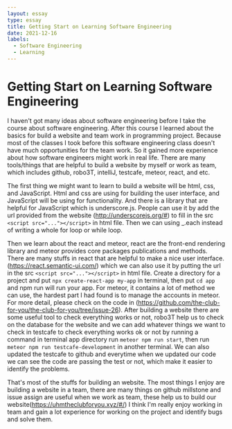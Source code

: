 ```yaml
---
layout: essay
type: essay
title: Getting Start on Learning Software Engineering
date: 2021-12-16
labels:
  - Software Engineering
  - Learning
---
```


# Getting Start on Learning Software Engineering
I haven't got many ideas about software engineering before I take the course about software engineering. After this course I learned about the basics for build a website and team work in programming project. Because most of the classes I took before this software engineering class doesn't have much opportunities for the team work. So it gained more experience about how software engineers might work in real life. There are many tools/things that are helpful to build a website by myself or work as team, which includes github, robo3T, intelliJ, testcafe, meteor, react, and etc.

The first thing we might want to learn to build a website will be html, css, and JavaScript. Html and css are using for building the user interface, and JavaScript will be using for functionality. And there is a library that are helpful for JavaScript which is underscore.js. People can use it by add the url provided from the website (http://underscorejs.org/#) to fill in the src ```<script src="..."></script>``` in html file. Then we can using _.each instead of writing a whole for loop or while loop.

Then we learn about the react and meteor, react are the front-end rendering library and meteor provides core packages publications and methods. There are many stuffs in react that are helpful to make a nice user interface. (https://react.semantic-ui.com/) which we can also use it by putting the url in the src ```<script src="..."></script>``` in html file. Create a directory for a project and put ```npx create-react-app my-app``` in terminal, then put ```cd app``` and npm run will run your app. For meteor, it contains a lot of method we can use, the hardest part I had found is to manage the accounts in meteor. For more detail, please check on the code in (https://github.com/the-club-for-you/the-club-for-you/tree/issue-26). After building a website there are some useful tool to check everything works or not, robo3T help us to check on the database for the website and we can add whatever things we want to check in testcafe to check everything works ok or not by running a command in terminal app directory run ```meteor npm run start```, then run ```meteor npm run testcafe-development``` in another terminal. We can also updated the testcafe to github and everytime when we updated our code we can see the code are passing the test or not, which make it easier to identify the problems.

That's most of the stuffs for building an website. The most things I enjoy are building a website in a team, there are many things on github millstone and issue assign are useful when we work as team, these help us to build our website(https://uhmtheclubforyou.xyz/#/) I think I'm really enjoy working in team and gain a lot experience for working on the project and identify bugs and solve them.
